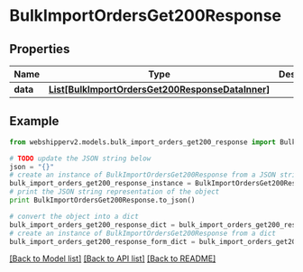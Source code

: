 # BulkImportOrdersGet200Response


## Properties
Name | Type | Description | Notes
------------ | ------------- | ------------- | -------------
**data** | [**List[BulkImportOrdersGet200ResponseDataInner]**](BulkImportOrdersGet200ResponseDataInner.md) |  | [optional] 

## Example

```python
from webshipperv2.models.bulk_import_orders_get200_response import BulkImportOrdersGet200Response

# TODO update the JSON string below
json = "{}"
# create an instance of BulkImportOrdersGet200Response from a JSON string
bulk_import_orders_get200_response_instance = BulkImportOrdersGet200Response.from_json(json)
# print the JSON string representation of the object
print BulkImportOrdersGet200Response.to_json()

# convert the object into a dict
bulk_import_orders_get200_response_dict = bulk_import_orders_get200_response_instance.to_dict()
# create an instance of BulkImportOrdersGet200Response from a dict
bulk_import_orders_get200_response_form_dict = bulk_import_orders_get200_response.from_dict(bulk_import_orders_get200_response_dict)
```
[[Back to Model list]](../README.md#documentation-for-models) [[Back to API list]](../README.md#documentation-for-api-endpoints) [[Back to README]](../README.md)


